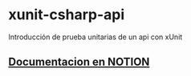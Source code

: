 # xunit-csharp-api
Introducción de prueba unitarias de un api con xUnit 


## <a href="https://available-cress-e29.notion.site/UNIT-TESTING-en-BACKEND-xUnit-8232aab9f1c74c1ab6ea13a256ad03d9" target="_blank">Documentacion en NOTION</a>